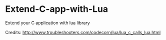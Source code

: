 # Extend-C-app-with-Lua
Extend your C application with lua library

Credits: http://www.troubleshooters.com/codecorn/lua/lua_c_calls_lua.html 
